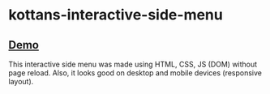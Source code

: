 # kottans-interactive-side-menu
## [Demo](https://shrai-dev.github.io/kottans-interactive-side-menu/)

This interactive side menu was made using HTML, CSS, JS (DOM) without page reload. Also, it looks good on desktop and mobile devices (responsive layout).

